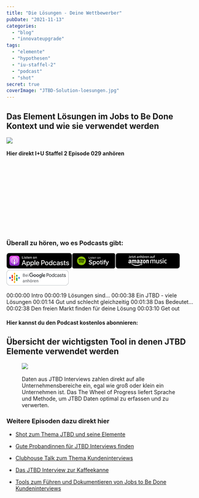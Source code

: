 ```yaml
---
title: "Die Lösungen - Deine Wettbewerber"
pubDate: "2021-11-13"
categories:
  - "blog"
  - "innovateupgrade"
tags:
  - "elemente"
  - "hypothesen"
  - "iu-staffel-2"
  - "podcast"
  - "shot"
secret: true
coverImage: "JTBD-Solution-loesungen.jpg"
---
```


## Das Element Lösungen im Jobs to Be Done Kontext und wie sie verwendet werden

![](images/JTBD-Solution-loesungen-1024x608.jpg)

**Hier direkt I+U Staffel 2 Episode 029 anhören**

<iframe data-cookie-consent="marketing" data-cookieblock-src="https://embed.podcasts.apple.com/us/podcast/die-l%C3%B6sungen-deine-wettbewerber/id1354901024?i=1000541708749&amp;itsct=podcast_box_player&amp;itscg=30200&amp;ls=1&amp;theme=auto" height="175px" frameborder="0" sandbox="allow-forms allow-popups allow-same-origin allow-scripts allow-top-navigation-by-user-activation" allow="autoplay *; encrypted-media *;" style="width: 100%; max-width: 660px; overflow: hidden; border-top-left-radius: 10px; border-top-right-radius: 10px; border-bottom-right-radius: 10px; border-bottom-left-radius: 10px; background-color: transparent;"></iframe>

### Überall zu hören, wo es Podcasts gibt:

[![](images/listen-on-apple-podcast.png)](https://podcasts.apple.com/de/podcast/die-lösungen-deine-wettbewerber/id1354901024?i=1000541708749)[![](images/listen-on-spotify.png)](https://open.spotify.com/episode/5tb54Qgz8JZLLbPD8UXPQY)[![](images/ListenOn_AmazonMusic_button_Black_RGB_5X_DE-300x73.png)](https://music.amazon.de/podcasts/4838bd28-7b97-4912-80cb-de39a6c75654/episodes/7aee36a2-db04-492f-a527-acc6a9b8a226/innovate-upgrade-die-lösungen---deine-wettbewerber)[![jobs to be done podcast](images/DE_Google_Podcasts_Badge_8x-300x76.png)](https://podcasts.google.com/feed/aHR0cHM6Ly96dW04cnkucG9kY2FzdGVyLmRlL29iZXJ3YXNzZXIucnNz/episode/cG9kLWQ4NTliMDk2MGQyMGQ4MjVlODMyMTUyNmM1NQ?sa=X&ved=0CAUQkfYCahcKEwi4laTb7sH8AhUAAAAAHQAAAAAQAQ)

00:00:00 Intro
00:00:19 Lösungen sind…
00:00:38 Ein JTBD - viele Lösungen
00:01:14 Gut und schlecht gleichzeitig
00:01:38 Das Bedeutet…
00:02:38 Den freien Markt finden für deine Lösung
00:03:10 Get out

#### Hier kannst du den Podcast kostenlos abonnieren:

## Übersicht der wichtigsten Tool in denen JTBD Elemente verwendet werden

<figure>

![](images/JTBD-Tools.001-1024x576.jpeg)

<figcaption>

Daten aus JTBD Interviews zahlen direkt auf alle Unternehmensbereiche ein, egal wie groß oder klein ein Unternehmen ist. Das The Wheel of Progress liefert Sprache und Methode, um JTBD Daten optimal zu erfassen und zu verwerten.

</figcaption>

</figure>

### Weitere Episoden dazu direkt hier

- [Shot zum Thema JTBD und seine Elemente](https://oberwasser-consulting.de/der-job-to-be-done-jtbd/)

- [Gute Probandinnen für JTBD Interviews finden](https://oberwasser-consulting.de/gute-kandidaten-fuer-jtbd-interviews/)

- [Clubhouse Talk zum Thema Kundeninterviews](https://oberwasser-consulting.de/podcast043/)

- [Das JTBD Interview zur Kaffeekanne](https://oberwasser-consulting.de/podcast043/)

- [Tools zum Führen und Dokumentieren von Jobs to Be Done Kundeninterviews](https://oberwasser-consulting.de/jtbd-tools/)
